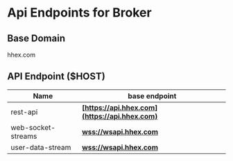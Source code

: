 # Api Endpoints for Broker

## Base Domain

hhex.com

## API Endpoint ($HOST)

| Name               | base endpoint                                    |
| ------------------ | ------------------------------------------------ |
| rest-api           | **[https://api.hhex.com](https://api.hhex.com)** |
| web-socket-streams | **[wss://wsapi.hhex.com](wss://wsapi.hhex.com)** |
| user-data-stream   | **[wss://wsapi.hhex.com](wss://wsapi.hhex.com)** |
